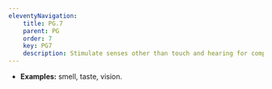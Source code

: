 ```yaml
---
eleventyNavigation:
    title: PG.7
    parent: PG
    order: 7
    key: PG7
    description: Stimulate senses other than touch and hearing for complementary interaction, if possible.
---
```

- **Examples:** smell, taste, vision.
